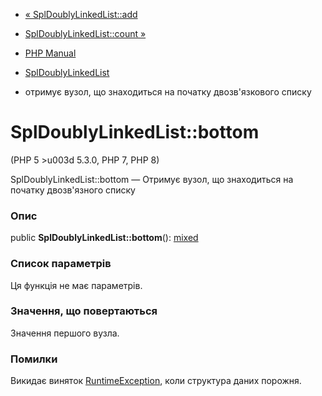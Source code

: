 - [« SplDoublyLinkedList::add](spldoublylinkedlist.add.md)
- [SplDoublyLinkedList::count »](spldoublylinkedlist.count.md)

- [PHP Manual](index.md)
- [SplDoublyLinkedList](class.spldoublylinkedlist.md)
- отримує вузол, що знаходиться на початку двозв'язкового списку

# SplDoublyLinkedList::bottom

(PHP 5 \>u003d 5.3.0, PHP 7, PHP 8)

SplDoublyLinkedList::bottom — Отримує вузол, що знаходиться на початку
двозв'язного списку

### Опис

public **SplDoublyLinkedList::bottom**():
[mixed](language.types.declarations.md#language.types.declarations.mixed)

### Список параметрів

Ця функція не має параметрів.

### Значення, що повертаються

Значення першого вузла.

### Помилки

Викидає виняток [RuntimeException](class.runtimeexception.md),
коли структура даних порожня.
